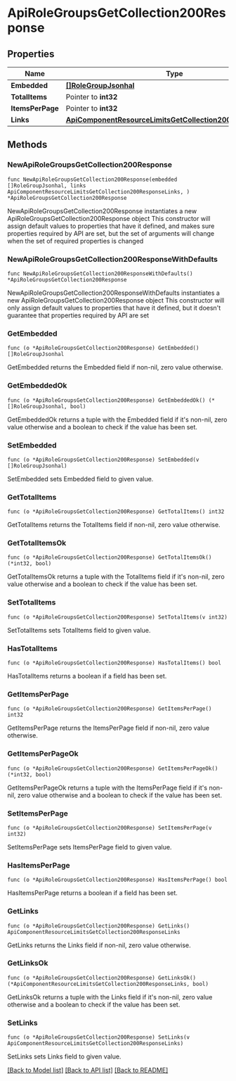 # ApiRoleGroupsGetCollection200Response

## Properties

Name | Type | Description | Notes
------------ | ------------- | ------------- | -------------
**Embedded** | [**[]RoleGroupJsonhal**](RoleGroupJsonhal.md) |  | 
**TotalItems** | Pointer to **int32** |  | [optional] 
**ItemsPerPage** | Pointer to **int32** |  | [optional] 
**Links** | [**ApiComponentResourceLimitsGetCollection200ResponseLinks**](ApiComponentResourceLimitsGetCollection200ResponseLinks.md) |  | 

## Methods

### NewApiRoleGroupsGetCollection200Response

`func NewApiRoleGroupsGetCollection200Response(embedded []RoleGroupJsonhal, links ApiComponentResourceLimitsGetCollection200ResponseLinks, ) *ApiRoleGroupsGetCollection200Response`

NewApiRoleGroupsGetCollection200Response instantiates a new ApiRoleGroupsGetCollection200Response object
This constructor will assign default values to properties that have it defined,
and makes sure properties required by API are set, but the set of arguments
will change when the set of required properties is changed

### NewApiRoleGroupsGetCollection200ResponseWithDefaults

`func NewApiRoleGroupsGetCollection200ResponseWithDefaults() *ApiRoleGroupsGetCollection200Response`

NewApiRoleGroupsGetCollection200ResponseWithDefaults instantiates a new ApiRoleGroupsGetCollection200Response object
This constructor will only assign default values to properties that have it defined,
but it doesn't guarantee that properties required by API are set

### GetEmbedded

`func (o *ApiRoleGroupsGetCollection200Response) GetEmbedded() []RoleGroupJsonhal`

GetEmbedded returns the Embedded field if non-nil, zero value otherwise.

### GetEmbeddedOk

`func (o *ApiRoleGroupsGetCollection200Response) GetEmbeddedOk() (*[]RoleGroupJsonhal, bool)`

GetEmbeddedOk returns a tuple with the Embedded field if it's non-nil, zero value otherwise
and a boolean to check if the value has been set.

### SetEmbedded

`func (o *ApiRoleGroupsGetCollection200Response) SetEmbedded(v []RoleGroupJsonhal)`

SetEmbedded sets Embedded field to given value.


### GetTotalItems

`func (o *ApiRoleGroupsGetCollection200Response) GetTotalItems() int32`

GetTotalItems returns the TotalItems field if non-nil, zero value otherwise.

### GetTotalItemsOk

`func (o *ApiRoleGroupsGetCollection200Response) GetTotalItemsOk() (*int32, bool)`

GetTotalItemsOk returns a tuple with the TotalItems field if it's non-nil, zero value otherwise
and a boolean to check if the value has been set.

### SetTotalItems

`func (o *ApiRoleGroupsGetCollection200Response) SetTotalItems(v int32)`

SetTotalItems sets TotalItems field to given value.

### HasTotalItems

`func (o *ApiRoleGroupsGetCollection200Response) HasTotalItems() bool`

HasTotalItems returns a boolean if a field has been set.

### GetItemsPerPage

`func (o *ApiRoleGroupsGetCollection200Response) GetItemsPerPage() int32`

GetItemsPerPage returns the ItemsPerPage field if non-nil, zero value otherwise.

### GetItemsPerPageOk

`func (o *ApiRoleGroupsGetCollection200Response) GetItemsPerPageOk() (*int32, bool)`

GetItemsPerPageOk returns a tuple with the ItemsPerPage field if it's non-nil, zero value otherwise
and a boolean to check if the value has been set.

### SetItemsPerPage

`func (o *ApiRoleGroupsGetCollection200Response) SetItemsPerPage(v int32)`

SetItemsPerPage sets ItemsPerPage field to given value.

### HasItemsPerPage

`func (o *ApiRoleGroupsGetCollection200Response) HasItemsPerPage() bool`

HasItemsPerPage returns a boolean if a field has been set.

### GetLinks

`func (o *ApiRoleGroupsGetCollection200Response) GetLinks() ApiComponentResourceLimitsGetCollection200ResponseLinks`

GetLinks returns the Links field if non-nil, zero value otherwise.

### GetLinksOk

`func (o *ApiRoleGroupsGetCollection200Response) GetLinksOk() (*ApiComponentResourceLimitsGetCollection200ResponseLinks, bool)`

GetLinksOk returns a tuple with the Links field if it's non-nil, zero value otherwise
and a boolean to check if the value has been set.

### SetLinks

`func (o *ApiRoleGroupsGetCollection200Response) SetLinks(v ApiComponentResourceLimitsGetCollection200ResponseLinks)`

SetLinks sets Links field to given value.



[[Back to Model list]](../README.md#documentation-for-models) [[Back to API list]](../README.md#documentation-for-api-endpoints) [[Back to README]](../README.md)


